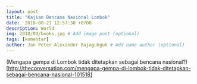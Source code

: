 ```yaml
---
layout: post
title: "Kajian Bencana Nasional Lombok"
date:  2018-08-21 12:57:30 +0700
description: World
img: 2018/04/books.jpg # Add image post (optional)
tags: [komentar]
author: Jan Peter Alexander Rajagukguk # Add name author (optional)
---
```


(Mengapa gempa di Lombok tidak ditetapkan sebagai bencana nasional?)[http://theconversation.com/mengapa-gempa-di-lombok-tidak-ditetapkan-sebagai-bencana-nasional-101518]
